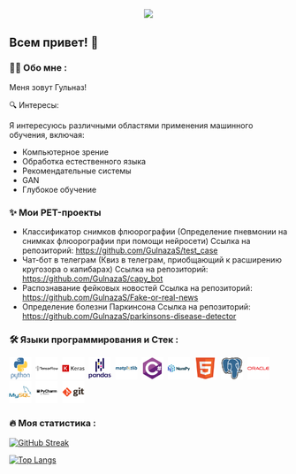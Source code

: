 <div id="header" align="center">
  <img src="https://i.giphy.com/media/v1.Y2lkPTc5MGI3NjExeTl6ODhoZnUzYmRsMHhkZmI0cXRlaTk2cDBia2lwdnhvM2czNG5kNyZlcD12MV9pbnRlcm5hbF9naWZfYnlfaWQmY3Q9Zw/ua7vVw9awZKWwLSYpW/giphy.gif" width="300"/>
</div>

## Всем привет! 👋
### :woman_technologist: Обо мне :
Меня зовут Гульназ!

🔍 Интересы:

Я интересуюсь различными областями применения машинного обучения, включая:
* Компьютерное зрение  
* Обработка естественного языка  
* Рекомендательные системы
* GAN
* Глубокое обучение

### :sparkles: Мои PET-проекты
* Классификатор снимков флюорографии (Определение пневмонии на снимках флюорографии при помощи нейросети) Ссылка на репозиторий: https://github.com/GulnazaS/test_case
* Чат-бот в телеграм (Квиз в телеграм, приобщающий к расширению кругозора о капибарах) Ссылка на репозиторий:  https://github.com/GulnazaS/capy_bot
* Распознавание фейковых новостей  Ссылка на репозиторий: https://github.com/GulnazaS/Fake-or-real-news
* Определение болезни Паркинсона Ссылка на репозиторий: https://github.com/GulnazaS/parkinsons-disease-detector
  
### :hammer_and_wrench: Языки программирования и Стек :
<div>
  <img src="https://github.com/devicons/devicon/blob/master/icons/python/python-original-wordmark.svg" title="Python" alt="Python" width="40" height="40"/>&nbsp;
  <img src="https://github.com/devicons/devicon/blob/master/icons/tensorflow/tensorflow-line-wordmark.svg" title="Tensorflow" alt="Tensorflow" width="40" height="40"/>&nbsp;
  <img src="https://github.com/devicons/devicon/blob/master/icons/keras/keras-original-wordmark.svg" title="Keras" alt="Keras" width="40" height="40"/>&nbsp;
  <img src="https://github.com/devicons/devicon/blob/master/icons/pandas/pandas-original-wordmark.svg" title="Pandas" alt="Pandas" width="40" height="40"/>&nbsp;
  <img src="https://github.com/devicons/devicon/blob/master/icons/matplotlib/matplotlib-original-wordmark.svg" title="Matplotlib" alt="Matplotlib" width="40" height="40"/>&nbsp;
  <img src="https://github.com/devicons/devicon/blob/master/icons/csharp/csharp-original.svg" title="C#" alt="C# " width="40" height="40"/>&nbsp;
  <img src="https://github.com/devicons/devicon/blob/master/icons/numpy/numpy-original-wordmark.svg"  title="Numpy" alt="Numpy" width="40" height="40"/>&nbsp;
  <img src="https://github.com/devicons/devicon/blob/master/icons/html5/html5-original.svg" title="HTML5" alt="HTML" width="40" height="40"/>&nbsp;
  <img src="https://github.com/devicons/devicon/blob/master/icons/postgresql/postgresql-original.svg" title="Postgresql" alt="Postgresql" width="40" height="40"/>&nbsp;
  <img src="https://github.com/devicons/devicon/blob/master/icons/oracle/oracle-original.svg" title="Oracle" alt="Oracle" width="40" height="40"/>&nbsp;
  <img src="https://github.com/devicons/devicon/blob/master/icons/mysql/mysql-original-wordmark.svg" title="MySQL"  alt="MySQL" width="40" height="40"/>&nbsp;
  <img src="https://github.com/devicons/devicon/blob/master/icons/pycharm/pycharm-original-wordmark.svg" title="PyCharm" alt="PyCharm" width="40" height="40"/>&nbsp;
  <img src="https://github.com/devicons/devicon/blob/master/icons/git/git-original-wordmark.svg" title="Git" **alt="Git" width="40" height="40"/>
</div>

### :fire: Моя статистика : 
[![GitHub Streak](http://github-readme-streak-stats.herokuapp.com?user=GulnazaS&theme=light&background=000000)](https://git.io/streak-stats)

[![Top Langs](https://github-readme-stats.vercel.app/api/top-langs/?username=GulnazaS&layout=compact&theme=vision-friendly-dark)](https://github.com/anuraghazra/github-readme-stats)
